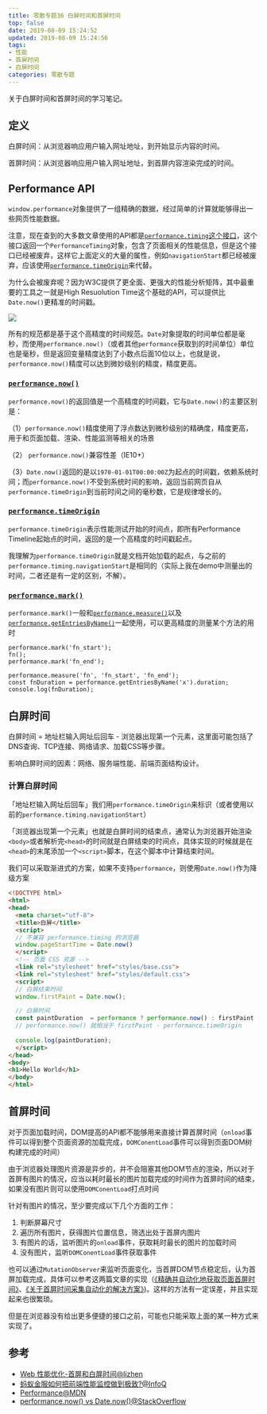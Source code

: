 ```yaml
---
title: 零散专题36 白屏时间和首屏时间
top: false
date: 2019-08-09 15:24:52
updated: 2019-08-09 15:24:56
tags: 
- 性能
- 首屏时间
- 白屏时间
categories: 零散专题
---
```


关于白屏时间和首屏时间的学习笔记。

<!-- more -->

## 定义

白屏时间：从浏览器响应用户输入网址地址，到开始显示内容的时间。

首屏时间：从浏览器响应用户输入网址地址，到首屏内容渲染完成的时间。

## Performance API

`window.performance`对象提供了一组精确的数据，经过简单的计算就能够得出一些网页性能数据。

注意，现在查到的大多数文章使用的API都是[`performance.timing`这个接口](https://developer.mozilla.org/zh-CN/docs/Web/API/Performance/timing)，这个接口返回一个`PerformanceTiming`对象，包含了页面相关的性能信息，但是这个接口已经被废弃，这样它上面定义的大量的属性，例如`navigationStart`都已经被废弃，应该使用[`performance.timeOrigin`](https://developer.mozilla.org/zh-CN/docs/Web/API/Performance/timeOrigin)来代替。

为什么会被废弃呢？因为W3C提供了更全面、更强大的性能分析矩阵，其中最重要的工具之一就是High Resuolution Time这个基础的API，可以提供比`Date.now()`更精准的时间戳。

![](http://image.oldzhou.cn/FrV7UDr0xCv_O52eMZdkgpACsHOz)

所有的规范都是基于这个高精度的时间规范。`Date`对象提取的时间单位都是毫秒，而使用`performance.now()`（或者其他`performance`获取到的时间单位）单位也是毫秒，但是返回变量精度达到了小数点后面10位以上，也就是说，`performance.now()`精度可以达到微妙级别的精度，精度更高。

### [`performance.now()`](https://developer.mozilla.org/zh-CN/docs/Web/API/Performance/timeOrigin)

`performance.now()`的返回值是一个高精度的时间戳，它与`Date.now()`的主要区别是：

（1）`performance.now()`精度使用了浮点数达到微秒级别的精确度，精度更高，用于和页面加载、渲染、性能监测等相关的场景

（2） `performance.now()`兼容性差（IE10+）

（3）`Date.now()`返回的是以`1970-01-01T00:00:00Z`为起点的时间戳，依赖系统时间；而`performance.now()`不受到系统时间的影响，返回当前网页自从`performance.timeOrigin`到当前时间之间的毫秒数，它是规律增长的。

### [`performance.timeOrigin`](https://developer.mozilla.org/zh-CN/docs/Web/API/Performance/timeOrigin)

`performance.timeOrigin`表示性能测试开始的时间点，即所有Performance Timeline起始点的时间，返回的是一个高精度的时间戳起点。

我理解为`performance.timeOrigin`就是文档开始加载的起点，与之前的`performance.timing.navigationStart`是相同的（实际上我在demo中测量出的时间，二者还是有一定的区别，不解）。

### [`performance.mark()`](https://developer.mozilla.org/zh-CN/docs/Web/API/Performance/mark)

`performance.mark()`一般和[`performance.measure()`](https://developer.mozilla.org/zh-CN/docs/Web/API/Performance/measure)以及[`performance.getEntriesByName()`](https://developer.mozilla.org/zh-CN/docs/Web/API/Performance/getEntriesByName)一起使用，可以更高精度的测量某个方法的用时


```JS
performance.mark('fn_start');
fn();
performance.mark('fn_end');

performance.measure('fn', 'fn_start', 'fn_end');
const fnDuration = performance.getEntriesByName('x').duration;
console.log(fnDuration);
```

## 白屏时间

白屏时间 = 地址栏输入网址后回车 - 浏览器出现第一个元素，这里面可能包括了DNS查询、TCP连接、网络请求、加载CSS等步骤。

影响白屏时间的因素：网络、服务端性能、前端页面结构设计。

### 计算白屏时间

「地址栏输入网址后回车」我们用`performance.timeOrigin`来标识（或者使用以前的`performance.timing.navigationStart`）

「浏览器出现第一个元素」也就是白屏时间的结束点，通常认为浏览器开始渲染`<body>`或者解析完`<head>`的时间就是白屏结束的时间点，具体实现的时候就是在`<head>`的末尾添加一个`<script>`脚本，在这个脚本中计算结束时间。

我们可以采取渐进式的方案，如果不支持`performance`，则使用`Date.now()`作为降级方案

```HTML
<!DOCTYPE html>
<html>
<head>
  <meta charset="utf-8">
  <title>白屏</title>
  <script>
  // 不兼容 performance.timing 的浏览器
  window.pageStartTime = Date.now()
  </script>
  <!-- 页面 CSS 资源 -->
  <link rel="stylesheet" href="styles/base.css">
  <link rel="stylesheet" href="styles/default.css">
  <script>
  // 白屏结束时间
  window.firstPaint = Date.now();

  // 白屏时间
  const paintDuration  = performance ? performance.now() : firstPaint - pageStartTime;
  // performance.now() 就相当于 firstPaint - performance.timeOrigin
  
  console.log(paintDuration);
  </script>
</head>
<body>
<h1>Hello World</h1>
</body>
</html>
```

## 首屏时间

对于页面加载时间，DOM提高的API都不能够用来直接计算首屏时间（`onload`事件可以得到整个页面资源的加载完成，`DOMConentLoad`事件可以得到页面DOM树构建完成的时间）

由于浏览器处理图片资源是异步的，并不会阻塞其他DOM节点的渲染，所以对于首屏有图片的情况，应当以耗时最长的图片加载完成的时间作为首屏时间的结束，如果没有图片则可以使用`DOMConentLoad`打点时间

针对有图片的情况，至少要完成以下几个方面的工作：

1. 判断屏幕尺寸
2. 遍历所有图片，获得图片位置信息，筛选出处于首屏内图片
3. 有图片的话，监听图片的`onload`事件，获取耗时最长的图片的加载时间
4. 没有图片，监听`DOMConentLoad`事件获取事件

也可以通过`MutationObserver`来监听页面变化，当首屏DOM节点稳定后，认为首屏加载完成，具体可以参考这两篇文章的实现（[《精确并自动化地获取页面首屏时间》](https://juejin.im/post/5a9d108351882555867ee3cf)、[《关于首屏时间采集自动化的解决方案》](https://cloud.tencent.com/developer/article/1061844))。这样的方法有一定误差，并且实现起来也很繁琐。

但是在浏览器没有给出更多便捷的接口之前，可能也只能采取上面的某一种方式来实现了。


## 参考

- [Web 性能优化-首屏和白屏时间@lizhen](https://lz5z.com/Web%E6%80%A7%E8%83%BD%E4%BC%98%E5%8C%96-%E9%A6%96%E5%B1%8F%E5%92%8C%E7%99%BD%E5%B1%8F%E6%97%B6%E9%97%B4/)
- [蚂蚁金服如何把前端性能监控做到极致?@InfoQ](https://www.infoq.cn/article/Dxa8aM44oz*Lukk5Ufhy)
- [Performance@MDN](https://developer.mozilla.org/zh-CN/docs/Web/API/Performance)
- [performance.now() vs Date.now()@StackOverflow](https://stackoverflow.com/questions/30795525/performance-now-vs-date-now)

